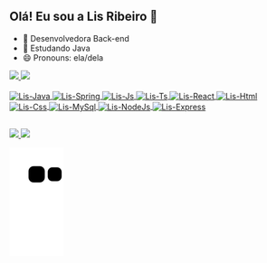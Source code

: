 ## Olá! Eu sou a Lis Ribeiro 👋

- 🔭 Desenvolvedora Back-end
- 🌱 Estudando Java
- 😄 Pronouns: ela/dela

<div> 
<a href="https://github.com/lisfribeiro">
<img height=125em src="https://github-readme-stats.vercel.app/api?username=lisfribeiro&show_icons=true&theme=dracula&include_all_commits=true&count_private=true"/>
<img height=125em src="https://github-readme-stats.vercel.app/api/top-langs/?username=lisfribeiro&layout=compact&langs_count=16&theme=dracula"/>
</div>
<div style="display: inline_block"><br>
<img align="center" alt="Lis-Java" height="30" witdh="40" src="https://cdn.jsdelivr.net/gh/devicons/devicon/icons/java/java-original.svg" />
<img align="center" alt="Lis-Spring" height="30" witdh="40" src="https://cdn.jsdelivr.net/gh/devicons/devicon/icons/spring/spring-original.svg" />
<img align="center" alt="Lis-Js" height="30" witdh="40" src="https://cdn.jsdelivr.net/gh/devicons/devicon/icons/javascript/javascript-original.svg" />
<img align="center" alt="Lis-Ts" height="30" witdh="40" src="https://cdn.jsdelivr.net/gh/devicons/devicon/icons/typescript/typescript-original.svg" />
<img align="center" alt="Lis-React" height="30" witdh="40" src="https://cdn.jsdelivr.net/gh/devicons/devicon/icons/react/react-original.svg" />
<img align="center" alt="Lis-Html" height="30" witdh="40" src= "https://cdn.jsdelivr.net/gh/devicons/devicon/icons/html5/html5-original.svg" />
<img align="center" alt="Lis-Css" height="30" witdh="40" src= "https://cdn.jsdelivr.net/gh/devicons/devicon/icons/css3/css3-original.svg" />
<img align="center" alt="Lis-MySql" height="30" witdh="40" src="https://cdn.jsdelivr.net/gh/devicons/devicon/icons/mysql/mysql-original.svg" />
<img align="center" alt="Lis-NodeJs" height="30" witdh="40" src="https://cdn.jsdelivr.net/gh/devicons/devicon/icons/nodejs/nodejs-original.svg" />
<img align="center" alt="Lis-Express" height="30" witdh="40" src="https://cdn.jsdelivr.net/gh/devicons/devicon/icons/express/express-original.svg" />
  
##

<div>
<a href=malito:lisribeiro197@gmail.com" target="_blank"><img src="https://img.shields.io/badge/Gmail-D14836?style=for-the-badge&logo=gmail&logoColor=white" target="_blank" />
<a href="https://www.linkedin.com/in/lis-ribeiro/" target="_blank"><img src="https://img.shields.io/badge/LinkedIn-0077B5?style=for-the-badge&logo=linkedin&logoColor=white" target="_blank" />
</div>

![Snake animation](https://github.com/lisfribeiro/lisfribeiro/blob/output/github-contribution-grid-snake.svg)
